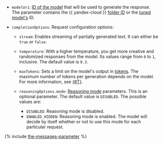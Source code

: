 * `modelUri`: [ID of the model](../../../ai-studio/concepts/generation/models.md) that will be used to generate the response. The parameter contains the {{ yandex-cloud }} [folder ID](../../../resource-manager/operations/folder/get-id.md) or the [tuned model's](../../../ai-studio/concepts/tuning/index.md) ID.
* `completionOptions`: Request configuration options:

    * `stream`: Enables streaming of partially generated text. It can either be `true` or `false`.
    * `temperature`: With a higher temperature, you get more creative and randomized responses from the model. Its values range from `0` to `1`, inclusive. The default value is `0.3`.
    * `maxTokens`: Sets a limit on the model's output in [tokens](../../../ai-studio/concepts/generation/tokens.md). The maximum number of tokens per generation depends on the model. For more information, see [{#T}](../../../ai-studio/concepts/limits.md).
    * `reasoningOptions.mode`: [Reasoning mode](../../../ai-studio/concepts/generation/chain-of-thought.md) parameters. This is an optional parameter. The default value is `DISABLED`. The possible values are:

        * `DISABLED`: Reasoning mode is disabled.
        * `ENABLED_HIDDEN`: Reasoning mode is enabled. The model will decide by itself whether or not to use this mode for each particular request.

{% include [the-messages-parameter](./the-messages-parameter.md) %}